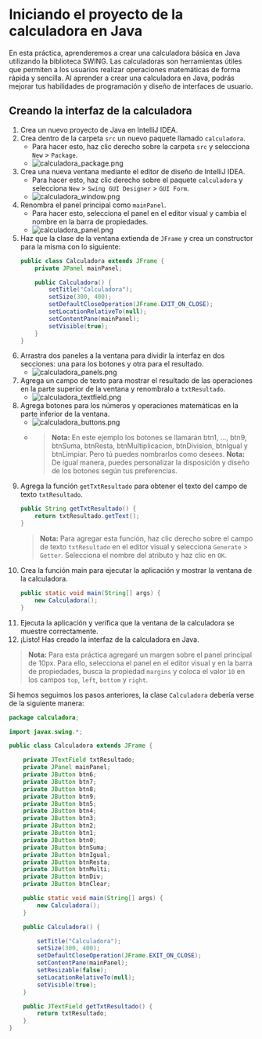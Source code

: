 # Iniciando el proyecto de la calculadora en Java

En esta práctica, aprenderemos a crear una calculadora básica en Java utilizando la biblioteca SWING. Las calculadoras
son herramientas útiles que permiten a los usuarios realizar operaciones matemáticas de forma rápida y sencilla. Al
aprender a crear una calculadora en Java, podrás mejorar tus habilidades de programación y diseño de interfaces de
usuario.

## Creando la interfaz de la calculadora

1. Crea un nuevo proyecto de Java en IntelliJ IDEA.
2. Crea dentro de la carpeta `src` un nuevo paquete llamado `calculadora`.
    - Para hacer esto, haz clic derecho sobre la carpeta `src` y selecciona `New` > `Package`.
    - ![calculadora_package.png](calculadora_package.png)
3. Crea una nueva ventana mediante el editor de diseño de IntelliJ IDEA.
    - Para hacer esto, haz clic derecho sobre el paquete `calculadora` y selecciona
      `New` > `Swing GUI Designer` > `GUI Form`.
    - ![calculadora_window.png](calculadora_window.png)
4. Renombra el panel principal como `mainPanel`.
    - Para hacer esto, selecciona el panel en el editor visual y cambia el nombre en la barra de propiedades.
    - ![calculadora_panel.png](calculadora_panel.png)
5. Haz que la clase de la ventana extienda de `JFrame` y crea un constructor para la misma con lo siguiente:
    ```java
    public class Calculadora extends JFrame {
        private JPanel mainPanel;

        public Calculadora() {
            setTitle("Calculadora");
            setSize(300, 400);
            setDefaultCloseOperation(JFrame.EXIT_ON_CLOSE);
            setLocationRelativeTo(null);
            setContentPane(mainPanel);
            setVisible(true);
        }
    }
    ```
6. Arrastra dos paneles a la ventana para dividir la interfaz en dos secciones: una para los botones y otra para el
   resultado.
    - ![calculadora_panels.png](calculadora_paneles.png)
7. Agrega un campo de texto para mostrar el resultado de las operaciones en la parte superior de la ventana y renombralo
   a `txtResultado`.
    - ![calculadora_textfield.png](calculadora_textfield.png)
8. Agrega botones para los números y operaciones matemáticas en la parte inferior de la ventana.
    - ![calculadora_buttons.png](calculadora_buttons.png)
    - > **Nota:** En este ejemplo los botones se llamarán btn1, ..., btn9, btnSuma, btnResta, btnMultiplicacion,
      btnDivision, btnIgual y btnLimpiar. Pero tú puedes nombrarlos como desees.
      > **Nota:** De igual manera, puedes personalizar la disposición y diseño de los botones según tus preferencias.
9. Agrega la función `getTxtResultado` para obtener el texto del campo de texto `txtResultado`.
    ```java
    public String getTxtResultado() {
        return txtResultado.getText();
    }
    ```
   > **Nota:** Para agregar esta función, haz clic derecho sobre el campo de texto `txtResultado` en el editor visual y
   > selecciona `Generate` > `Getter`. Selecciona el nombre del atributo y haz clic en `OK`.
10. Crea la función main para ejecutar la aplicación y mostrar la ventana de la calculadora.
    ```java
    public static void main(String[] args) {
        new Calculadora();
    }
    ```
11. Ejecuta la aplicación y verífica que la ventana de la calculadora se muestre correctamente.
12. ¡Listo! Has creado la interfaz de la calculadora en Java.

> **Nota:** Para esta práctica agregaré un margen sobre el panel principal de 10px. Para ello, selecciona el panel en el
> editor visual y en la barra de propiedades, busca la propiedad `margins` y coloca el valor `10` en los campos `top`,
> `left`, `bottom` y `right`.

Si hemos seguimos los pasos anteriores, la clase `Calculadora` debería verse de la siguiente manera:

```java
package calculadora;

import javax.swing.*;

public class Calculadora extends JFrame {

    private JTextField txtResultado;
    private JPanel mainPanel;
    private JButton btn6;
    private JButton btn7;
    private JButton btn8;
    private JButton btn9;
    private JButton btn5;
    private JButton btn4;
    private JButton btn3;
    private JButton btn2;
    private JButton btn1;
    private JButton btn0;
    private JButton btnSuma;
    private JButton btnIgual;
    private JButton btnResta;
    private JButton btnMulti;
    private JButton btnDiv;
    private JButton btnClear;

    public static void main(String[] args) {
        new Calculadora();
    }

    public Calculadora() {

        setTitle("Calculadora");
        setSize(300, 400);
        setDefaultCloseOperation(JFrame.EXIT_ON_CLOSE);
        setContentPane(mainPanel);
        setResizable(false);
        setLocationRelativeTo(null);
        setVisible(true);
    }

    public JTextField getTxtResultado() {
        return txtResultado;
    }
}
```